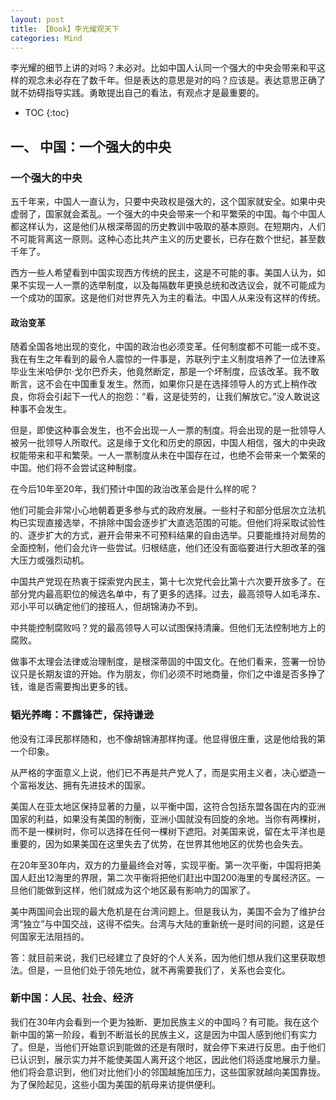 ```yaml
---
layout: post
title: 【Book】李光耀观天下
categories: Mind
---
```


李光耀的细节上讲的对吗？未必对。比如中国人认同一个强大的中央会带来和平这样的观念未必存在了数千年。但是表达的意思是对的吗？应该是。表达意思正确了就不妨碍指导实践。勇敢提出自己的看法，有观点才是最重要的。

* TOC
{:toc}

## 一、 中国：一个强大的中央

### 一个强大的中央

五千年来，中国人一直认为，只要中央政权是强大的，这个国家就安全。如果中央虚弱了，国家就会紊乱。一个强大的中央会带来一个和平繁荣的中国。每个中国人都这样认为，这是他们从根深蒂固的历史教训中吸取的基本原则。在短期内，人们不可能背离这一原则。这种心态比共产主义的历史要长，已存在数个世纪，甚至数千年了。

西方一些人希望看到中国实现西方传统的民主，这是不可能的事。美国人认为，如果不实现一人一票的选举制度，以及每隔数年更换总统和改选议会，就不可能成为一个成功的国家。这是他们对世界先入为主的看法。中国人从来没有这样的传统。

#### 政治变革

随着全国各地出现的变化，中国的政治也必须变革。任何制度都不可能一成不变。我在有生之年看到的最令人震惊的一件事是，苏联列宁主义制度培养了一位法律系毕业生米哈伊尔·戈尔巴乔夫，他竟然断定，那是一个坏制度，应该改革。我不敢断言，这不会在中国重复发生。然而，如果你只是在选择领导人的方式上稍作改良，你将会引起下一代人的抱怨：“看，这是徒劳的，让我们解放它。”没人敢说这种事不会发生。

但是，即使这种事会发生，也不会出现一人一票的制度。将会出现的是一批领导人被另一批领导人所取代。这是缘于文化和历史的原因，中国人相信，强大的中央政权能带来和平和繁荣。一人一票制度从未在中国存在过，也绝不会带来一个繁荣的中国。他们将不会尝试这种制度。

在今后10年至20年，我们预计中国的政治改革会是什么样的呢？

他们可能会非常小心地朝着更多参与式的政府发展。一些村子和部分低层次立法机构已实现直接选举，不排除中国会逐步扩大直选范围的可能。但他们将采取试验性的、逐步扩大的方式，避开会带来不可预料结果的自由选举。只要能维持对局势的全面控制，他们会允许一些尝试。归根结底，他们还没有面临要进行大胆改革的强大压力或强烈动机。

中国共产党现在热衷于探索党内民主，第十七次党代会比第十六次要开放多了。在部分党内最高职位的候选名单中，有了更多的选择。过去，最高领导人如毛泽东、邓小平可以确定他们的接班人，但胡锦涛办不到。

中共能控制腐败吗？党的最高领导人可以试图保持清廉。但他们无法控制地方上的腐败。

做事不太理会法律或治理制度，是根深蒂固的中国文化。在他们看来，签署一份协议只是长期友谊的开始。作为朋友，你们必须不时地商量，你们之中谁是否多挣了钱，谁是否需要掏出更多的钱。

### 韬光养晦：不露锋芒，保持谦逊

他没有江泽民那样随和，也不像胡锦涛那样拘谨。他显得很庄重，这是他给我的第一个印象。

从严格的字面意义上说，他们已不再是共产党人了，而是实用主义者，决心塑造一个富裕发达、拥有先进技术的国家。

美国人在亚太地区保持显著的力量，以平衡中国，这符合包括东盟各国在内的亚洲国家的利益，如果没有美国的制衡，亚洲小国就没有回旋的余地。当你有两棵树，而不是一棵树时，你可以选择在任何一棵树下遮阳。对美国来说，留在太平洋也是重要的，因为如果美国在这里失去了优势，在世界其他地区的优势也会失去。

在20年至30年内，双方的力量最终会对等，实现平衡。第一次平衡，中国将把美国人赶出12海里的界限，第二次平衡将把他们赶出中国200海里的专属经济区。一旦他们能做到这样，他们就成为这个地区最有影响力的国家了。

美中两国间会出现的最大危机是在台湾问题上。但是我认为，美国不会为了维护台湾“独立”与中国交战，这得不偿失。台湾与大陆的重新统一是时间的问题，这是任何国家无法阻挡的。

答：就目前来说，我们已经建立了良好的个人关系，因为他们想从我们这里获取想法。但是，一旦他们处于领先地位，就不再需要我们了，关系也会变化。

### 新中国：人民、社会、经济

我们在30年内会看到一个更为独断、更加民族主义的中国吗？有可能。我在这个新中国的第一阶段，看到不断滋长的民族主义，这是因为中国人感到他们有实力了。但是，当他们开始意识到能做的还是有限时，就会停下来进行反思。由于他们已认识到，展示实力并不能使美国人离开这个地区，因此他们将适度地展示力量。他们将会意识到，他们对比他们小的邻国越施加压力，这些国家就越向美国靠拢。为了保险起见，这些小国为美国的航母来访提供便利。